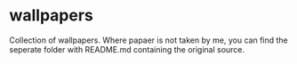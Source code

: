 # wallpapers

Collection of wallpapers.
Where papaer is not taken by me, you can find the seperate folder with README.md containing the original source.
